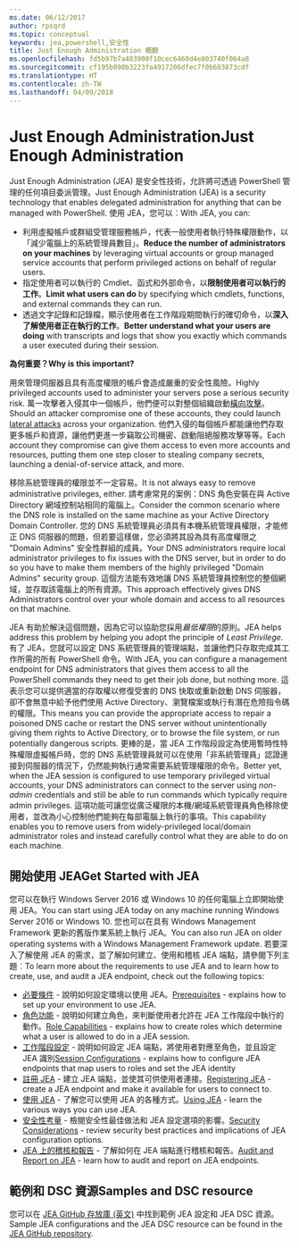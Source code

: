 ```yaml
---
ms.date: 06/12/2017
author: rpsqrd
ms.topic: conceptual
keywords: jea,powershell,安全性
title: Just Enough Administration 概觀
ms.openlocfilehash: fd5b97b7a483908f10cec6460d4e803740f064a8
ms.sourcegitcommit: cf195b090b3223fa4917206dfec7f0b603873cdf
ms.translationtype: HT
ms.contentlocale: zh-TW
ms.lasthandoff: 04/09/2018
---
```

# <a name="just-enough-administration"></a><span data-ttu-id="6fc69-103">Just Enough Administration</span><span class="sxs-lookup"><span data-stu-id="6fc69-103">Just Enough Administration</span></span>

<span data-ttu-id="6fc69-104">Just Enough Administration (JEA) 是安全性技術，允許將可透過 PowerShell 管理的任何項目委派管理。</span><span class="sxs-lookup"><span data-stu-id="6fc69-104">Just Enough Administration (JEA) is a security technology that enables delegated administration for anything that can be managed with PowerShell.</span></span>
<span data-ttu-id="6fc69-105">使用 JEA，您可以︰</span><span class="sxs-lookup"><span data-stu-id="6fc69-105">With JEA, you can:</span></span>

- <span data-ttu-id="6fc69-106">利用虛擬帳戶或群組受管理服務帳戶，代表一般使用者執行特殊權限動作，以「減少電腦上的系統管理員數目」。</span><span class="sxs-lookup"><span data-stu-id="6fc69-106">**Reduce the number of administrators on your machines** by leveraging virtual accounts or group managed service accounts that perform privileged actions on behalf of regular users.</span></span>
- <span data-ttu-id="6fc69-107">指定使用者可以執行的 Cmdlet、函式和外部命令，以**限制使用者可以執行的工作**。</span><span class="sxs-lookup"><span data-stu-id="6fc69-107">**Limit what users can do** by specifying which cmdlets, functions, and external commands they can run.</span></span>
- <span data-ttu-id="6fc69-108">透過文字記錄和記錄檔，顯示使用者在工作階段期間執行的確切命令，以**深入了解使用者正在執行的工作**。</span><span class="sxs-lookup"><span data-stu-id="6fc69-108">**Better understand what your users are doing** with transcripts and logs that show you exactly which commands a user executed during their session.</span></span>

<span data-ttu-id="6fc69-109">**為何重要？**</span><span class="sxs-lookup"><span data-stu-id="6fc69-109">**Why is this important?**</span></span>

<span data-ttu-id="6fc69-110">用來管理伺服器且具有高度權限的帳戶會造成嚴重的安全性風險。</span><span class="sxs-lookup"><span data-stu-id="6fc69-110">Highly privileged accounts used to administer your servers pose a serious security risk.</span></span>
<span data-ttu-id="6fc69-111">萬一攻擊者入侵其中一個帳戶，他們便可以對整個組織啟動[橫向攻擊](http://aka.ms/pth)。</span><span class="sxs-lookup"><span data-stu-id="6fc69-111">Should an attacker compromise one of these accounts, they could launch [lateral attacks](http://aka.ms/pth) across your organization.</span></span>
<span data-ttu-id="6fc69-112">他們入侵的每個帳戶都能讓他們存取更多帳戶和資源，讓他們更進一步竊取公司機密、啟動阻絕服務攻擊等等。</span><span class="sxs-lookup"><span data-stu-id="6fc69-112">Each account they compromise can give them access to even more accounts and resources, putting them one step closer to stealing company secrets, launching a denial-of-service attack, and more.</span></span>

<span data-ttu-id="6fc69-113">移除系統管理員的權限並不一定容易。</span><span class="sxs-lookup"><span data-stu-id="6fc69-113">It is not always easy to remove administrative privileges, either.</span></span>
<span data-ttu-id="6fc69-114">請考慮常見的案例：DNS 角色安裝在與 Active Directory 網域控制站相同的電腦上。</span><span class="sxs-lookup"><span data-stu-id="6fc69-114">Consider the common scenario where the DNS role is installed on the same machine as your Active Directory Domain Controller.</span></span>
<span data-ttu-id="6fc69-115">您的 DNS 系統管理員必須具有本機系統管理員權限，才能修正 DNS 伺服器的問題，但若要這樣做，您必須將其設為具有高度權限之 "Domain Admins" 安全性群組的成員。</span><span class="sxs-lookup"><span data-stu-id="6fc69-115">Your DNS administrators require local administrator privileges to fix issues with the DNS server, but in order to do so you have to make them members of the highly privileged "Domain Admins" security group.</span></span>
<span data-ttu-id="6fc69-116">這個方法能有效地讓 DNS 系統管理員控制您的整個網域，並存取該電腦上的所有資源。</span><span class="sxs-lookup"><span data-stu-id="6fc69-116">This approach effectively gives DNS Administrators control over your whole domain and access to all resources on that machine.</span></span>

<span data-ttu-id="6fc69-117">JEA 有助於解決這個問題，因為它可以協助您採用*最低權限*的原則。</span><span class="sxs-lookup"><span data-stu-id="6fc69-117">JEA helps address this problem by helping you adopt the principle of *Least Privilege*.</span></span>
<span data-ttu-id="6fc69-118">有了 JEA，您就可以設定 DNS 系統管理員的管理端點，並讓他們只存取完成其工作所需的所有 PowerShell 命令。</span><span class="sxs-lookup"><span data-stu-id="6fc69-118">With JEA, you can configure a management endpoint for DNS administrators that gives them access to all the PowerShell commands they need to get their job done, but nothing more.</span></span>
<span data-ttu-id="6fc69-119">這表示您可以提供適當的存取權以修復受害的 DNS 快取或重新啟動 DNS 伺服器，卻不會無意中給予他們使用 Active Directory、瀏覽檔案或執行有潛在危險指令碼的權限。</span><span class="sxs-lookup"><span data-stu-id="6fc69-119">This means you can provide the appropriate access to repair a poisoned DNS cache or restart the DNS server without unintentionally giving them rights to Active Directory, or to browse the file system, or run potentially dangerous scripts.</span></span>
<span data-ttu-id="6fc69-120">更棒的是，當 JEA 工作階段設定為使用暫時性特殊權限虛擬帳戶時，您的 DNS 系統管理員就可以在使用「非系統管理員」認證連接到伺服器的情況下，仍然能夠執行通常需要系統管理權限的命令。</span><span class="sxs-lookup"><span data-stu-id="6fc69-120">Better yet, when the JEA session is configured to use temporary privileged virtual accounts, your DNS administrators can connect to the server using *non-admin* credentials and still be able to run commands which typically require admin privileges.</span></span>
<span data-ttu-id="6fc69-121">這項功能可讓您從廣泛權限的本機/網域系統管理員角色移除使用者，並改為小心控制他們能夠在每部電腦上執行的事項。</span><span class="sxs-lookup"><span data-stu-id="6fc69-121">This capability enables you to remove users from widely-privileged local/domain administrator roles and instead carefully control what they are able to do on each machine.</span></span>

## <a name="get-started-with-jea"></a><span data-ttu-id="6fc69-122">開始使用 JEA</span><span class="sxs-lookup"><span data-stu-id="6fc69-122">Get Started with JEA</span></span>

<span data-ttu-id="6fc69-123">您可以在執行 Windows Server 2016 或 Windows 10 的任何電腦上立即開始使用 JEA。</span><span class="sxs-lookup"><span data-stu-id="6fc69-123">You can start using JEA today on any machine running Windows Server 2016 or Windows 10.</span></span>
<span data-ttu-id="6fc69-124">您也可以在具有 Windows Management Framework 更新的舊版作業系統上執行 JEA。</span><span class="sxs-lookup"><span data-stu-id="6fc69-124">You can also run JEA on older operating systems with a Windows Management Framework update.</span></span>
<span data-ttu-id="6fc69-125">若要深入了解使用 JEA 的需求，並了解如何建立、使用和稽核 JEA 端點，請參閱下列主題︰</span><span class="sxs-lookup"><span data-stu-id="6fc69-125">To learn more about the requirements to use JEA and to learn how to create, use, and audit a JEA endpoint, check out the following topics:</span></span>

- <span data-ttu-id="6fc69-126">[必要條件](prerequisites.md) - 說明如何設定環境以使用 JEA。</span><span class="sxs-lookup"><span data-stu-id="6fc69-126">[Prerequisites](prerequisites.md) - explains how to set up your environment to use JEA.</span></span>
- <span data-ttu-id="6fc69-127">[角色功能](role-capabilities.md) - 說明如何建立角色，來判斷使用者允許在 JEA 工作階段中執行的動作。</span><span class="sxs-lookup"><span data-stu-id="6fc69-127">[Role Capabilities](role-capabilities.md) - explains how to create roles which determine what a user is allowed to do in a JEA session.</span></span>
- <span data-ttu-id="6fc69-128">[工作階段設定](session-configurations.md) - 說明如何設定 JEA 端點，將使用者對應至角色，並且設定 JEA 識別</span><span class="sxs-lookup"><span data-stu-id="6fc69-128">[Session Configurations](session-configurations.md) - explains how to configure JEA endpoints that map users to roles and set the JEA identity</span></span>
- <span data-ttu-id="6fc69-129">[註冊 JEA](register-jea.md) - 建立 JEA 端點，並使其可供使用者連接。</span><span class="sxs-lookup"><span data-stu-id="6fc69-129">[Registering JEA](register-jea.md) - create a JEA endpoint and make it available for users to connect to.</span></span>
- <span data-ttu-id="6fc69-130">[使用 JEA](using-jea.md) - 了解您可以使用 JEA 的各種方式。</span><span class="sxs-lookup"><span data-stu-id="6fc69-130">[Using JEA](using-jea.md) - learn the various ways you can use JEA.</span></span>
- <span data-ttu-id="6fc69-131">[安全性考量](security-considerations.md) - 檢閱安全性最佳做法和 JEA 設定選項的影響。</span><span class="sxs-lookup"><span data-stu-id="6fc69-131">[Security Considerations](security-considerations.md) - review security best practices and implications of JEA configuration options.</span></span>
- <span data-ttu-id="6fc69-132">[JEA 上的稽核和報告](audit-and-report.md) - 了解如何在 JEA 端點進行稽核和報告。</span><span class="sxs-lookup"><span data-stu-id="6fc69-132">[Audit and Report on JEA](audit-and-report.md) - learn how to audit and report on JEA endpoints.</span></span>

## <a name="samples-and-dsc-resource"></a><span data-ttu-id="6fc69-133">範例和 DSC 資源</span><span class="sxs-lookup"><span data-stu-id="6fc69-133">Samples and DSC resource</span></span>

<span data-ttu-id="6fc69-134">您可以在 [JEA GitHub 存放庫 (英文)](https://github.com/PowerShell/JEA) 中找到範例 JEA 設定和 JEA DSC 資源。</span><span class="sxs-lookup"><span data-stu-id="6fc69-134">Sample JEA configurations and the JEA DSC resource can be found in the [JEA GitHub repository](https://github.com/PowerShell/JEA).</span></span>